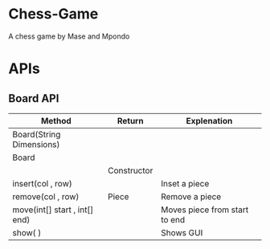 # Chess-Game
A chess game by Mase and Mpondo

# APIs

## Board API
| Method | Return | Explenation |
|-|-|-|
| Board(String Dimensions)
  |  Board
    |Constructor |
|  insert(col , row)  ||  Inset a piece |
|  remove(col , row)  | Piece  |  Remove a piece|
|  move(int[] start , int[] end)  || Moves piece from start to end |
|  show( )  || Shows GUI |
